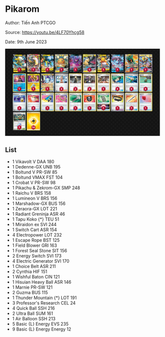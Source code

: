 # Pikarom

Author: Tiến Anh PTCGO

Source: <https://youtu.be/4LF70Yhcg58>

Date: 9th June 2023

![decklist](../../images/SVI/Pikarom/5-%20Pikarom.png)

## List

* 1 Vikavolt V DAA 180
* 1 Dedenne-GX UNB 195
* 1 Boltund V PR-SW 85
* 1 Boltund VMAX FST 104
* 1 Crobat V PR-SW 98
* 1 Pikachu & Zekrom-GX SMP 248
* 1 Raichu V BRS 158
* 1 Lumineon V BRS 156
* 1 Marshadow-GX BUS 156
* 1 Zeraora-GX LOT 221
* 1 Radiant Greninja ASR 46
* 1 Tapu Koko {*} TEU 51
* 1 Miraidon ex SVI 244
* 1 Switch Cart ASR 154
* 4 Electropower LOT 232
* 1 Escape Rope BST 125
* 1 Field Blower GRI 163
* 1 Forest Seal Stone SIT 156
* 2 Energy Switch SVI 173
* 4 Electric Generator SVI 170
* 1 Choice Belt ASR 211
* 2 Cynthia HIF 151
* 1 Wishful Baton CIN 121
* 1 Hisuian Heavy Ball ASR 146
* 1 Marnie PR-SW 121
* 2 Guzma BUS 115
* 1 Thunder Mountain {*} LOT 191
* 3 Professor's Research CEL 24
* 4 Quick Ball SSH 216
* 2 Ultra Ball SUM 161
* 1 Air Balloon SSH 213
* 5 Basic {L} Energy EVS 235
* 9 Basic {L} Energy Energy 12
